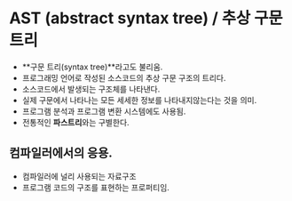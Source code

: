 # AST (abstract syntax tree) / 추상 구문 트리

- **구문 트리(syntax tree)**라고도 불리움.
- 프로그래밍 언어로 작성된 소스코드의 추상 구문 구조의 트리다.
- 소스코드에서 발생되는 구조체를 나타낸다. 
- 실제 구문에서 나타나는 모든 세세한 정보를 나타내지않는다는 것을 의미.
- 프로그램 분석과 프로그램 변환 시스템에도 사용됨.
- 전통적인 **파스트리**와는 구별한다.

## 컴파일러에서의 응용.

- 컴파일러에 널리 사용되는 자료구조
- 프로그램 코드의 구조를 표현하는 프로퍼티임. 
